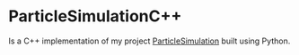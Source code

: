 # ParticleSimulationC++
Is a C++ implementation of my project [ParticleSimulation](https://github.com/legit-programmer/py-particlesim) built using Python.
